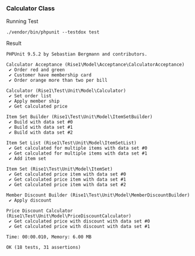 ### Calculator Class ###

Running Test

```./vendor/bin/phpunit --testdox test```

Result

```
PHPUnit 9.5.2 by Sebastian Bergmann and contributors.

Calculator Acceptance (Rise1\Model\Acceptance\CalculatorAcceptance)
 ✔ Order red and green
 ✔ Customer have membership card
 ✔ Order orange more than two per bill

Calculator (Rise1\Test\Unit\Model\Calculator)
 ✔ Set order list
 ✔ Apply member ship
 ✔ Get calculated price

Item Set Builder (Rise1\Test\Unit\Model\ItemSetBuilder)
 ✔ Build with data set #0
 ✔ Build with data set #1
 ✔ Build with data set #2

Item Set List (Rise1\Test\Unit\Model\ItemSetList)
 ✔ Get calculated for multiple items with data set #0
 ✔ Get calculated for multiple items with data set #1
 ✔ Add item set

Item Set (Rise1\Test\Unit\Model\ItemSet)
 ✔ Get calculated price item with data set #0
 ✔ Get calculated price item with data set #1
 ✔ Get calculated price item with data set #2

Member Discount Builder (Rise1\Test\Unit\Model\MemberDiscountBuilder)
 ✔ Apply discount

Price Discount Calculator (Rise1\Test\Unit\Model\PriceDiscountCalculator)
 ✔ Get calculated price with discount with data set #0
 ✔ Get calculated price with discount with data set #1

Time: 00:00.010, Memory: 6.00 MB

OK (18 tests, 31 assertions)
```